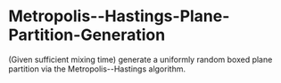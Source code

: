 # Metropolis--Hastings-Plane-Partition-Generation
(Given sufficient mixing time) generate a uniformly random boxed plane partition via the Metropolis--Hastings algorithm.
